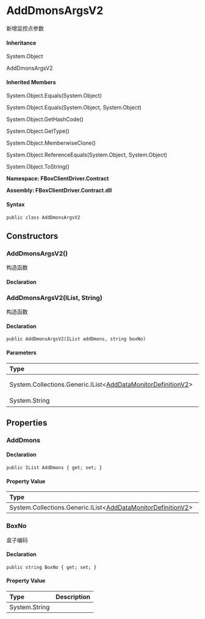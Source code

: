 # AddDmonsArgsV2

新增监控点参数

#### Inheritance

System.Object

AddDmonsArgsV2

#### Inherited Members

System.Object.Equals\(System.Object\)

System.Object.Equals\(System.Object, System.Object\)

System.Object.GetHashCode\(\)

System.Object.GetType\(\)

System.Object.MemberwiseClone\(\)

System.Object.ReferenceEquals\(System.Object, System.Object\)

System.Object.ToString\(\)

**Namespace: FBoxClientDriver.Contract**

**Assembly: FBoxClientDriver.Contract.dll**

#### Syntax <a id="FBoxClientDriver_Contract_AddDmonsArgsV2_syntax"></a>

```text
public class AddDmonsArgsV2
```

## Constructors <a id="constructors"></a>

### AddDmonsArgsV2\(\) <a id="FBoxClientDriver_Contract_AddDmonsArgsV2__ctor"></a>

构造函数

#### Declaration

### AddDmonsArgsV2\(IList, String\) <a id="FBoxClientDriver_Contract_AddDmonsArgsV2__ctor_System_Collections_Generic_IList_FBoxClientDriver_Contract_AddDataMonitorDefinitionV2__System_String_"></a>

构造函数

#### Declaration

```text
public AddDmonsArgsV2(IList addDmons, string boxNo)
```

#### Parameters

| Type | Name | Description |
| :--- | :--- | :--- |
| System.Collections.Generic.IList&lt;[AddDataMonitorDefinitionV2](https://docs.flexem.net/fbox/zh-cn/sdk/FBoxClientDriver.Contract.AddDataMonitorDefinitionV2.html)&gt; | addDmons | 实时数据条目列表 |
| System.String | boxNo | 盒子编码 |

## Properties <a id="properties"></a>

### AddDmons <a id="FBoxClientDriver_Contract_AddDmonsArgsV2_AddDmons"></a>

#### Declaration

```text
public IList AddDmons { get; set; }
```

#### Property Value

| Type | Description |
| :--- | :--- |
| System.Collections.Generic.IList&lt;[AddDataMonitorDefinitionV2](https://docs.flexem.net/fbox/zh-cn/sdk/FBoxClientDriver.Contract.AddDataMonitorDefinitionV2.html)&gt; |  |

### BoxNo <a id="FBoxClientDriver_Contract_AddDmonsArgsV2_BoxNo"></a>

盒子编码

#### Declaration

```text
public string BoxNo { get; set; }
```

#### Property Value

| Type | Description |
| :--- | :--- |
| System.String |  |

